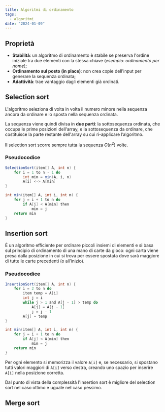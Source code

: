 ```yaml
---
title: Algoritmi di ordinamento
tags:
  - algoritmi
date: "2024-01-09"
---
```

## Proprietà

- **Stabilità**: un algoritmo di ordinamento è stabile se preserva l'ordine iniziale tra due elementi con la stessa chiave (*esempio: ordinamento per nome*);
- **Ordinamento sul posto (in place)**: non crea copie dell'input per generare la sequenza ordinata;
- **Adattività**: trae vantaggio dagli elementi già ordinati.

## Selection sort

L'algoritmo seleziona di volta in volta il numero minore nella
sequenza ancora da ordinare e lo sposta nella sequenza
ordinata.

La sequenza viene quindi divisa in **due parti**: la sottosequenza
ordinata, che occupa le prime posizioni dell'array, e la
sottosequenza da ordinare, che costituisce la parte restante
dell'array su cui ri-applicare l’algoritmo.

Il selection sort scorre sempre tutta la sequenza $O(n^2)$ volte.

### Pseudocodice

```java
SelectionSort(item[] A, int n) {
    for i = 1 to n - 1 do
        int min = min(A, i, n)
        A[i] <-> A[min]
}

int min(item[] A, int i, int n) {
    for j = i + 1 to n do
        if A[j] < A[min] then
            min = j
    return min
}
```

## Insertion sort

È un algoritmo efficiente per ordinare piccoli insiemi di elementi
e si basa sul principio di ordinamento di una mano di carte da
gioco: ogni carta viene presa dalla posizione in cui si trova per
essere spostata dove sarà maggiore di tutte le carte precedenti
(o all’inizio).

### Pseudocodice

```java
InsertionSort(item[] A, int n) {
    for i = 2 to n do
        item temp = A[i]
        int j = i
        while j > 1 and A[j - 1] > temp do
            A[j] = A[j - 1]
            j = j - 1
        A[j] = temp
}

int min(item[] A, int i, int n) {
    for j = i + 1 to n do
        if A[j] < A[min] then
            min = j
    return min
}
```

Per ogni elemento si memorizza il valore `A[i]` e, se necessario, si spostano tutti valori maggiori di `A[i]` verso destra, creando uno spazio per inserire `A[i]` nella posizione corretta.

Dal punto di vista della complessità l'insertion sort è migliore del selection sort nel caso ottimo e uguale nel caso pessimo.

## Merge sort
